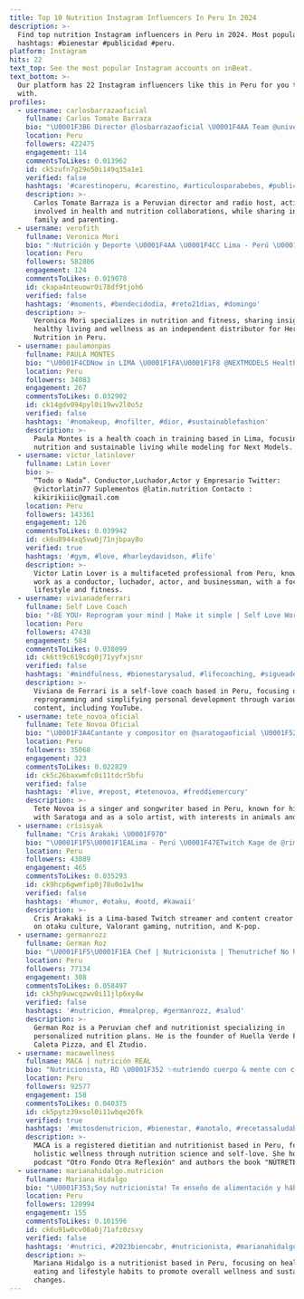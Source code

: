 ```yaml
---
title: Top 10 Nutrition Instagram Influencers In Peru In 2024
description: >-
  Find top nutrition Instagram influencers in Peru in 2024. Most popular
  hashtags: #bienestar #publicidad #peru.
platform: Instagram
hits: 22
text_top: See the most popular Instagram accounts on inBeat.
text_bottom: >-
  Our platform has 22 Instagram influencers like this in Peru for you to work
  with.
profiles:
  - username: carlosbarrazaoficial
    fullname: Carlos Tomate Barraza
    bio: "\U0001F3B6 Director @losbarrazaoficial \U0001F4AA Team @universenutrition y @hyper.nutrition.pe \U0001F4AA Papá de @gaelabarraza_ y @emi_barrazalop ♥️ \U0001F399 Locutor en @megamixperu"
    location: Peru
    followers: 422475
    engagement: 114
    commentsToLikes: 0.013962
    id: ck5zufn7g29o50i149q35a1e1
    verified: false
    hashtags: '#carestinoperu, #carestino, #articulosparabebes, #publicidad'
    description: >-
      Carlos Tomate Barraza is a Peruvian director and radio host, actively
      involved in health and nutrition collaborations, while sharing insights on
      family and parenting.
  - username: verofith
    fullname: Veronica Mori
    bio: "☝️Nutrición y Deporte \U0001F4AA \U0001F4CC Lima - Perú \U0001F1F5\U0001F1EA \U0001F469‍\U0001F466mamá de yadiel ♥️ \U0001F4AADistribuidor Independiente\U0001F603 \U0001F603 Herbalife Nutrition ♥️ #peruana #mamafit"
    location: Peru
    followers: 582806
    engagement: 124
    commentsToLikes: 0.019078
    id: ckapa4nteuowr0i78df9tjoh6
    verified: false
    hashtags: '#moments, #bendecidodia, #reto21dias, #domingo'
    description: >-
      Veronica Mori specializes in nutrition and fitness, sharing insights on
      healthy living and wellness as an independent distributor for Herbalife
      Nutrition in Peru.
  - username: paulamonpas
    fullname: PAULA MONTES
    bio: "\U0001F4CDNow in LIMA \U0001F1FA\U0001F1F8 @NEXTMODELS Health Coach in training @nutritionschool \U0001F343 @thehealthiestmodel"
    location: Peru
    followers: 34083
    engagement: 267
    commentsToLikes: 0.032902
    id: ck14gdv094pyl0i19wv2l0o5z
    verified: false
    hashtags: '#nomakeup, #nofilter, #dior, #sustainablefashion'
    description: >-
      Paula Montes is a health coach in training based in Lima, focusing on
      nutrition and sustainable living while modeling for Next Models.
  - username: victor_latinlover
    fullname: Latin Lover
    bio: >-
      “Todo o Nada”. Conductor,Luchador,Actor y Empresario Twitter:
      @victorlatin77 Suplementos @latin.nutrition Contacto :
      kikirikiiic@gmail.com
    location: Peru
    followers: 143361
    engagement: 126
    commentsToLikes: 0.039942
    id: ck6u8944xq5vw0j71njbpay8o
    verified: true
    hashtags: '#gym, #love, #harleydavidson, #life'
    description: >-
      Victor Latin Lover is a multifaceted professional from Peru, known for his
      work as a conductor, luchador, actor, and businessman, with a focus on
      lifestyle and fitness.
  - username: vivianadeferrari
    fullname: Self Love Coach
    bio: "⚡️BE YOU⚡️ Reprogram your mind | Make it simple | Self Love Work \U0001F447\U0001F3FCMás contenido en YOUTUBE"
    location: Peru
    followers: 47438
    engagement: 584
    commentsToLikes: 0.038099
    id: ck6tt9c619cdg0j71yyfxjsnr
    verified: false
    hashtags: '#mindfulness, #bienestarysalud, #lifecoaching, #sigueadelante'
    description: >-
      Viviana de Ferrari is a self-love coach based in Peru, focusing on mindset
      reprogramming and simplifying personal development through various
      content, including YouTube.
  - username: tete_novoa_oficial
    fullname: Tete Novoa Oficial
    bio: "\U0001F3A4Cantante y compositor en @saratogaoficial \U0001F525 Artista solista, amante❤ de los animales\U0001F436 y del deporte\U0001F3CB️‍♂️ ⬇️Nuevo vídeo ⬇️"
    location: Peru
    followers: 35068
    engagement: 323
    commentsToLikes: 0.022829
    id: ck5c26baxwmfc0i11tdcr5bfu
    verified: false
    hashtags: '#live, #repost, #tetenovoa, #freddiemercury'
    description: >-
      Tete Novoa is a singer and songwriter based in Peru, known for his work
      with Saratoga and as a solo artist, with interests in animals and fitness.
  - username: crisisyak
    fullname: "Cris Arakaki \U0001F970"
    bio: "\U0001F1F5\U0001F1EALima - Perú \U0001F47ETwitch Kage de @rimuro.pe \U0001F499 Otaku - Valorant - Nutrición - Kpop Tictac: 200K + \U0001F48C: hola@fluencylab.pe \U0001F338 @fluencylabpe"
    location: Peru
    followers: 43089
    engagement: 465
    commentsToLikes: 0.035293
    id: ck9hcp6gwmfip0j78u0o1w1hw
    verified: false
    hashtags: '#humor, #otaku, #ootd, #kawaii'
    description: >-
      Cris Arakaki is a Lima-based Twitch streamer and content creator focusing
      on otaku culture, Valorant gaming, nutrition, and K-pop.
  - username: germanrozz
    fullname: German Roz
    bio: "\U0001F1F5\U0001F1EA Chef | Nutricionista | Thenutrichef No hago dietas - Hago planes nutricionales ⚡️ Fundador \U0001F680 @huellaverdefoods @lacaletapizza @el.ztudio"
    location: Peru
    followers: 77134
    engagement: 308
    commentsToLikes: 0.058497
    id: ck5hp9uwcqzwv0i11jlp6xy4w
    verified: false
    hashtags: '#nutricion, #mealprep, #germanrozz, #salud'
    description: >-
      German Roz is a Peruvian chef and nutritionist specializing in
      personalized nutrition plans. He is the founder of Huella Verde Foods, La
      Caleta Pizza, and El Ztudio.
  - username: macawellness
    fullname: MACA | nutrición REAL
    bio: "Nutricionista, RD \U0001F352 ✨nutriendo cuerpo & mente con ciencia y amor propio \U0001F399️podcast Otro Fondo Otra Reflexión \U0001F4D9mi libro: NÚTRETE \U0001F447\U0001F3FCVOTA AQUÍ"
    location: Peru
    followers: 92577
    engagement: 158
    commentsToLikes: 0.040375
    id: ck5pytz39xsol0i11wbqe26fk
    verified: true
    hashtags: '#mitosdenutricion, #bienestar, #anotalo, #recetassaludables'
    description: >-
      MACA is a registered dietitian and nutritionist based in Peru, focusing on
      holistic wellness through nutrition science and self-love. She hosts the
      podcast "Otro Fondo Otra Reflexión" and authors the book "NÚTRETE."
  - username: marianahidalgo.nutricion
    fullname: Mariana Hidalgo
    bio: "\U0001F353¡Soy nutricionista! Te enseño de alimentación y hábitos para que cambies de vida no de talla. \U0001F498 Team @reebokperu RECETARIO GRATUITO AQUÍ \U0001F447\U0001F3FC"
    location: Peru
    followers: 120994
    engagement: 155
    commentsToLikes: 0.101596
    id: ck6u91w0cv08a0j71afz0zsxy
    verified: false
    hashtags: '#nutrici, #2023biencabr, #nutricionista, #marianahidalgo'
    description: >-
      Mariana Hidalgo is a nutritionist based in Peru, focusing on healthy
      eating and lifestyle habits to promote overall wellness and sustainable
      changes.
---
```



